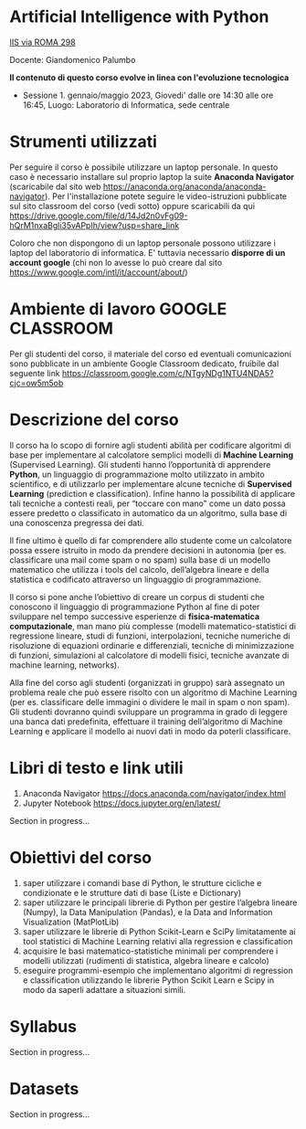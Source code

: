 # Artificial Intelligence with Python
[IIS via ROMA 298](https://www.liceoguidonia.edu.it/)

Docente: Giandomenico Palumbo

**Il contenuto di questo corso evolve in linea con l'evoluzione tecnologica**

* Sessione 1. gennaio/maggio 2023, Giovedi' dalle ore 14:30 alle ore 16:45, Luogo: Laboratorio di Informatica, sede centrale 

# Strumenti utilizzati
Per seguire il corso è possibile utilizzare un laptop personale.
In questo caso è necessario installare sul proprio laptop la suite **Anaconda Navigator** (scaricabile dal sito web https://anaconda.org/anaconda/anaconda-navigator). Per l'installazione potete seguire le video-istruzioni pubblicate sul sito classroom del corso (vedi sotto) oppure scaricabili da qui https://drive.google.com/file/d/14Jd2n0vFg09-hQrM1nxaBgli35vAPpIh/view?usp=share_link

Coloro che non dispongono di un laptop personale possono utilizzare i laptop del laboratorio di informatica. E' tuttavia necessario **disporre di un account google** (chi non lo avesse lo può creare dal sito https://www.google.com/intl/it/account/about/)

# Ambiente di lavoro GOOGLE CLASSROOM
Per gli studenti del corso, il materiale del corso ed eventuali comunicazioni sono pubblicate in un ambiente Google Classroom dedicato, fruibile dal seguente link
https://classroom.google.com/c/NTgyNDg1NTU4NDA5?cjc=ow5m5ob

# Descrizione del corso

Il corso ha lo scopo di fornire agli studenti abilità per codificare algoritmi di base per implementare al calcolatore semplici modelli di **Machine Learning** (Supervised Learning). Gli studenti hanno l’opportunità di apprendere **Python**, un linguaggio di programmazione molto utilizzato in ambito  scientifico, e di utilizzarlo per implementare alcune tecniche di **Supervised Learning** (prediction e classification). Infine hanno la possibilità di applicare tali tecniche a contesti reali, per “toccare con mano” come un dato possa essere predetto o classificato in automatico da un algoritmo, sulla base di una conoscenza pregressa dei dati.
 
Il fine ultimo è quello di far comprendere allo studente come un calcolatore possa essere istruito in modo da prendere decisioni in autonomia (per es. classificare una mail come spam o no spam) sulla base di un modello matematico che utilizza i tools del calcolo, dell’algebra lineare e della statistica e codificato attraverso un linguaggio di programmazione.

Il corso si pone anche l’obiettivo di creare un corpus di studenti che conoscono il linguaggio di programmazione Python al fine di poter sviluppare nel tempo successive esperienze di **fisica-matematica computazionale**, man mano più complesse (modelli matematico-statistici di regressione lineare, studi di funzioni, interpolazioni, tecniche numeriche di risoluzione di equazioni ordinarie e differenziali, tecniche di minimizzazione di funzioni, simulazioni al calcolatore di modelli fisici, tecniche avanzate di machine learning, networks). 

Alla fine del corso agli studenti (organizzati in gruppo) sarà assegnato un problema reale che può essere risolto con un algoritmo di Machine Learning (per es. classificare delle immagini o dividere le mail in spam o non spam). Gli studenti dovranno quindi sviluppare un programma in grado di leggere una banca dati predefinita, effettuare il training dell’algoritmo di Machine Learning e applicare il modello ai nuovi dati in modo da poterli classificare.  
   
# Libri di testo e link utili

1. Anaconda Navigator
https://docs.anaconda.com/navigator/index.html
2. Jupyter Notebook
https://docs.jupyter.org/en/latest/

Section in progress...

# Obiettivi del corso
1. saper utilizzare i comandi base di Python, le strutture cicliche e condizionate e le strutture dati di base (Liste e Dictionary)
2. saper utilizzare le principali librerie di Python per gestire l’algebra lineare (Numpy), la Data Manipulation (Pandas), e la Data and Information Visualization (MatPlotLib)
3. saper utilizzare le librerie di Python Scikit-Learn e SciPy limitatamente ai tool statistici di Machine Learning relativi alla regression e classification
4. acquisire le basi matematico-statistiche minimali per comprendere i modelli utilizzati (rudimenti di statistica, algebra lineare e calcolo)
5. eseguire programmi-esempio che implementano algoritmi di regression e classification utilizzando le librerie Python Scikit Learn e Scipy in modo da saperli adattare a situazioni simili.

# Syllabus

Section in progress...

# Datasets

Section in progress...
